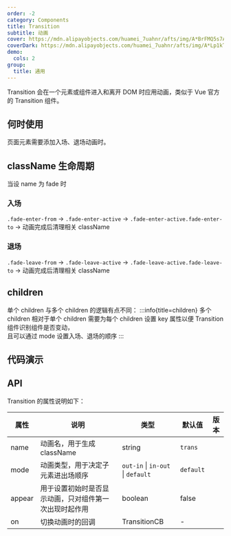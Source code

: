 ```yaml
---
order: -2
category: Components
title: Transition
subtitle: 动画
cover: https://mdn.alipayobjects.com/huamei_7uahnr/afts/img/A*BrFMQ5s7AAQAAAAAAAAAAAAADrJ8AQ/original
coverDark: https://mdn.alipayobjects.com/huamei_7uahnr/afts/img/A*Lp1kTYmSsgoAAAAAAAAAAAAADrJ8AQ/original
demo:
  cols: 2
group:
  title: 通用
---
```


Transition 会在一个元素或组件进入和离开 DOM 时应用动画，类似于 Vue 官方的 Transition 组件。

## 何时使用

页面元素需要添加入场、退场动画时。

## className 生命周期

当设 name 为 fade 时

### 入场

`.fade-enter-from` -> `.fade-enter-active` -> `.fade-enter-active.fade-enter-to` -> 动画完成后清理相关 className

### 退场

`.fade-leave-from` -> `.fade-leave-active` -> `.fade-leave-active.fade-leave-to` -> 动画完成后清理相关 className

## children

单个 children 与多个 children 的逻辑有点不同：
:::info{title=children}
多个 children 相对于单个 children 需要为每个 children 设置 key 属性以便 Transition 组件识别组件是否变动，  
且可以通过 mode 设置入场、退场的顺序
:::

## 代码演示

<!-- prettier-ignore -->
<code src="./demo/all.tsx"></code>
<code src="./demo/basic.tsx"></code>
<code src="./demo/appear.tsx"></code>
<code src="./demo/mode.tsx"></code>
<code src="./demo/on.tsx"></code>

## API

Transition 的属性说明如下：

| 属性   | 说明                                                   | 类型                              | 默认值    | 版本 |
| ------ | ------------------------------------------------------ | --------------------------------- | --------- | ---- |
| name   | 动画名，用于生成 className                             | string                            | `trans`   |      |
| mode   | 动画类型，用于决定子元素进出场顺序                     | `out-in` \| `in-out` \| `default` | `default` |      |
| appear | 用于设置初始时是否显示动画，只对组件第一次出现时起作用 | boolean                           | false     |
| on     | 切换动画时的回调                                       | TransitionCB                      | -         |      |
